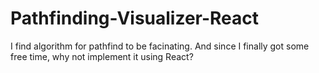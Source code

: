 # Pathfinding-Visualizer-React
 I find algorithm for pathfind to be facinating. And since I finally got some free time, why not implement it using React?
